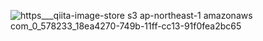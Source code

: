 ![https___qiita-image-store s3 ap-northeast-1 amazonaws com_0_578233_18ea4270-749b-11ff-cc13-91f0fea2bc65](https://user-images.githubusercontent.com/53788311/82305613-d30cec00-99f8-11ea-8383-f273666d75e1.jpeg)
